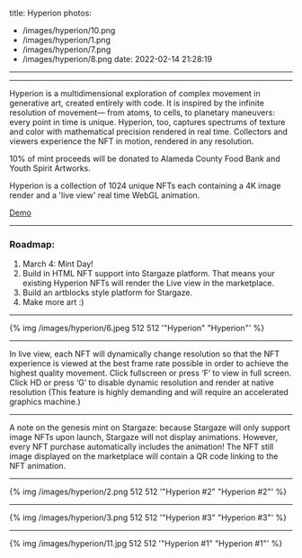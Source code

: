title: Hyperion
photos:
  - /images/hyperion/10.png
  - /images/hyperion/1.png
  - /images/hyperion/7.png
  - /images/hyperion/8.png
date: 2022-02-14 21:28:19
---
---

Hyperion is a multidimensional exploration of complex movement in generative art, created entirely with code. It is inspired by the infinite resolution of movement— from atoms, to cells, to planetary maneuvers: every point in time is unique. Hyperion, too, captures spectrums of texture and color with mathematical precision rendered in real time. Collectors and viewers experience the NFT in motion, rendered in any resolution.

10% of mint proceeds will be donated to Alameda County Food Bank and Youth Spirit Artworks.

Hyperion is a collection of 1024 unique NFTs each containing a 4K image render and a 'live view' real time WebGL animation.

[Demo](https://stewart.codes/static/hyperion-demo/)

---

### Roadmap:
1. March 4: Mint Day!
2. Build in HTML NFT support into Stargaze platform. That means your existing Hyperion NFTs will render the Live view in the marketplace.
3. Build an artblocks style platform for Stargaze.
4. Make more art :)


---

{% img  /images/hyperion/6.jpeg 512 512 '"Hyperion" "Hyperion"' %}

---

In live view, each NFT will dynamically change resolution so that the NFT experience is viewed at the best frame rate possible in order to achieve the highest quality movement. 
Click fullscreen or press ‘F’ to view in full screen.
Click HD or press ‘G’ to disable dynamic resolution and render at native resolution (This feature is highly demanding and will require an accelerated graphics machine.)

---

A note on the genesis mint on Stargaze: because Stargaze will only support image NFTs upon launch, Stargaze will not display animations. However, every NFT purchase automatically includes the animation! The NFT still image displayed on the marketplace will contain a QR code linking to the NFT animation.

---

{% img  /images/hyperion/2.png 512 512 '"Hyperion #2" "Hyperion #2"' %}

---

{% img  /images/hyperion/3.png 512 512 '"Hyperion #3" "Hyperion #3"' %}

---

{% img  /images/hyperion/11.jpg 512 512 '"Hyperion #1" "Hyperion #1"' %}
